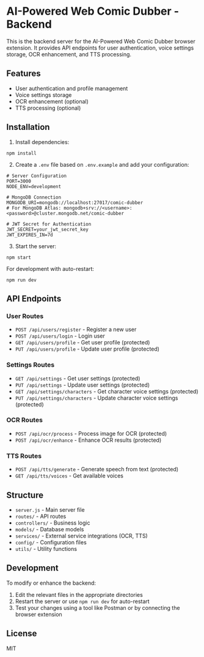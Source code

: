 # AI-Powered Web Comic Dubber - Backend

This is the backend server for the AI-Powered Web Comic Dubber browser extension. It provides API endpoints for user authentication, voice settings storage, OCR enhancement, and TTS processing.

## Features

- User authentication and profile management
- Voice settings storage
- OCR enhancement (optional)
- TTS processing (optional)

## Installation

1. Install dependencies:

```
npm install
```

2. Create a `.env` file based on `.env.example` and add your configuration:

```
# Server Configuration
PORT=3000
NODE_ENV=development

# MongoDB Connection
MONGODB_URI=mongodb://localhost:27017/comic-dubber
# For MongoDB Atlas: mongodb+srv://<username>:<password>@cluster.mongodb.net/comic-dubber

# JWT Secret for Authentication
JWT_SECRET=your_jwt_secret_key
JWT_EXPIRES_IN=7d
```

3. Start the server:

```
npm start
```

For development with auto-restart:

```
npm run dev
```

## API Endpoints

### User Routes

- `POST /api/users/register` - Register a new user
- `POST /api/users/login` - Login user
- `GET /api/users/profile` - Get user profile (protected)
- `PUT /api/users/profile` - Update user profile (protected)

### Settings Routes

- `GET /api/settings` - Get user settings (protected)
- `PUT /api/settings` - Update user settings (protected)
- `GET /api/settings/characters` - Get character voice settings (protected)
- `PUT /api/settings/characters` - Update character voice settings (protected)

### OCR Routes

- `POST /api/ocr/process` - Process image for OCR (protected)
- `POST /api/ocr/enhance` - Enhance OCR results (protected)

### TTS Routes

- `POST /api/tts/generate` - Generate speech from text (protected)
- `GET /api/tts/voices` - Get available voices

## Structure

- `server.js` - Main server file
- `routes/` - API routes
- `controllers/` - Business logic
- `models/` - Database models
- `services/` - External service integrations (OCR, TTS)
- `config/` - Configuration files
- `utils/` - Utility functions

## Development

To modify or enhance the backend:

1. Edit the relevant files in the appropriate directories
2. Restart the server or use `npm run dev` for auto-restart
3. Test your changes using a tool like Postman or by connecting the browser extension

## License

MIT
